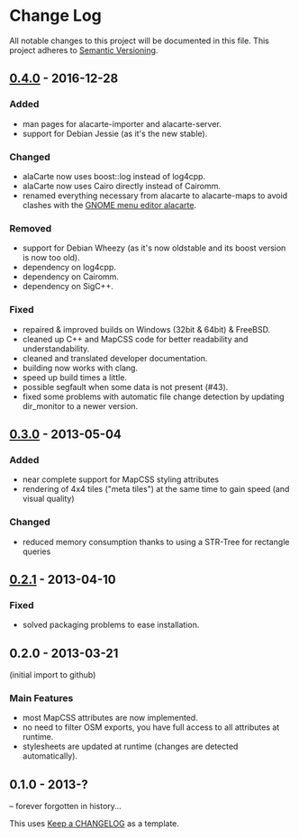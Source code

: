 # Change Log #
All notable changes to this project will be documented in this file.
This project adheres to [Semantic Versioning](http://semver.org/).

## [0.4.0] - 2016-12-28 ##
### Added ###
- man pages for alacarte-importer and alacarte-server.
- support for Debian Jessie (as it's the new stable).

### Changed ###
- alaCarte now uses boost::log instead of log4cpp.
- alaCarte now uses Cairo directly instead of Cairomm.
- renamed everything necessary from alacarte to alacarte-maps
  to avoid clashes with the [GNOME menu editor alacarte](https://en.wikipedia.org/wiki/Alacarte).

### Removed ###
- support for Debian Wheezy (as it's now oldstable and its boost version is now too old).
- dependency on log4cpp.
- dependency on Cairomm.
- dependency on SigC++.

### Fixed ###
- repaired & improved builds on Windows (32bit & 64bit) & FreeBSD.
- cleaned up C++ and MapCSS code for better readability and understandability.
- cleaned and translated developer documentation.
- building now works with clang.
- speed up build times a little.
- possible segfault when some data is not present (#43).
- fixed some problems with automatic file change detection by updating dir_monitor to a newer version.


## [0.3.0] - 2013-05-04 ##
### Added ###
- near complete support for MapCSS styling attributes
- rendering of 4x4 tiles ("meta tiles") at the same time to gain speed (and visual quality)

### Changed ###
- reduced memory consumption thanks to using a STR-Tree for rectangle queries


## [0.2.1] - 2013-04-10 ##
### Fixed ###
- solved packaging problems to ease installation.


## 0.2.0 - 2013-03-21 ##
(initial import to github)
### Main Features ###
- most MapCSS attributes are now implemented.
- no need to filter OSM exports, you have full access to all attributes at runtime.
- stylesheets are updated at runtime (changes are detected automatically).

## 0.1.0 - 2013-? ##
– forever forgotten in history…


This uses [Keep a CHANGELOG](http://keepachangelog.com/) as a template.


[0.4.0]: https://github.com/alacarte-maps/alacarte/compare/v0.3.0...HEAD
[0.3.0]: https://github.com/alacarte-maps/alacarte/compare/v0.2.1...v0.3.0
[0.2.1]: https://github.com/alacarte-maps/alacarte/compare/v0.2.0...v0.2.1
